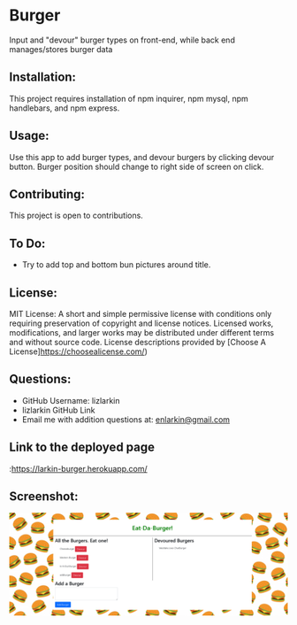 # Burger
Input and "devour" burger types on front-end, while back end manages/stores burger data

## Installation:
This project requires installation of npm inquirer, npm mysql, npm handlebars, and npm express. 

## Usage:
Use this app to add burger types, and devour burgers by clicking devour button.
Burger position should change to right side of screen on click. 

## Contributing:
This project is open to contributions.

## To Do:
* Try to add top and bottom bun pictures around title. 

## License:
MIT License: A short and simple permissive license with conditions only requiring preservation of copyright and license notices. Licensed works, modifications, and larger works may be distributed under different terms and without source code. License descriptions provided by [Choose A License]https://choosealicense.com/)

## Questions:
* GitHub Username: lizlarkin
* lizlarkin GitHub Link
* Email me with addition questions at: enlarkin@gmail.com

## Link to the deployed page
:https://larkin-burger.herokuapp.com/

## Screenshot: 
<img src="burger-screenshot.png">
